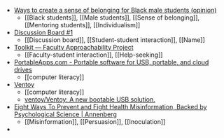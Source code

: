 - [Ways to create a sense of belonging for Black male students (opinion)](https://www.insidehighered.com/opinion/career-advice/2024/01/19/ways-create-sense-belonging-black-male-students-opinion?mc_cid=5d737e8d80)
	- [[Black students]], [[Male students]], [[Sense of belonging]], [[Mentoring students]], [[Individualism]]
- [Discussion Board #1](https://docs.google.com/document/d/1vyR8z3gYIt04OXW8PKpzKePZnmU4CNGawWzIAKoe0Jc/mobilebasic)
	- [[Discussion board]], [[Student-student interaction]], [[Name]]
- [Toolkit — Faculty Approachability Project](https://www.facultyapproachabilityproject.com/toolkit)
	- [[Faculty-student interaction]], [[Help-seeking]]
- [PortableApps.com - Portable software for USB, portable, and cloud drives](https://portableapps.com/)
	- [[computer literacy]]
- [Ventoy](https://www.ventoy.net/en/index.html)
	- [[computer literacy]]
	- [ventoy/Ventoy: A new bootable USB solution.](https://github.com/ventoy/Ventoy)
- [Eight Ways To Prevent and Fight Health Misinformation, Backed by Psychological Science | Annenberg](https://www.asc.upenn.edu/news-events/news/eight-ways-prevent-and-fight-health-misinformation-backed-psychological-science)
	- [[Misinformation]], [[Persuasion]], [[Inoculation]]
-